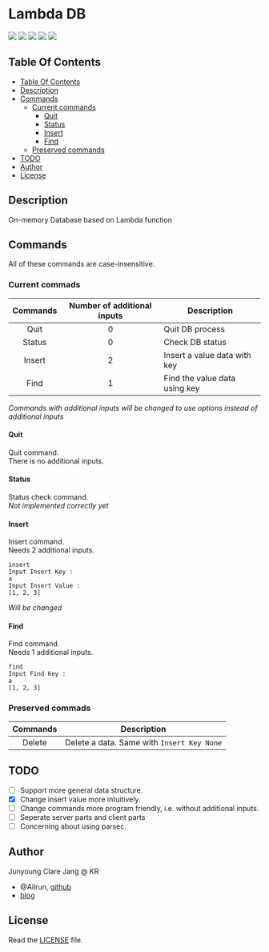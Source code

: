 # Lambda DB #

[![](https://img.shields.io/badge/Haskell-lts--5.18-lightgrey.svg?style=plastic)](https://www.haskell.org/downloads)
[![](https://img.shields.io/badge/stack->1.1-blue.svg?style=plastic)](http://docs.haskellstack.org/en/stable/README/)
[![](https://img.shields.io/badge/version-0.0.0.5-green.svg?style=plastic)](http://github.com/ailrun/LambdaDB)
[![](https://img.shields.io/badge/status-alpha-orange.svg?style=plastic)](http://github.com/ailrun/LambdaDB)
[![](https://img.shields.io/badge/build-passing-brightgreen.svg?style=plastic)](http://github.com/ailrun/LambdaDB)

## Table Of Contents ##

* [Table Of Contents](#table-of-contents)
* [Description](#description)
* [Commands](#commands)
  * [Current commands](#current-commands)
	* [Quit](#quit)
	* [Status](#status)
	* [Insert](#insert)
	* [Find](#find)
  * [Preserved commands](#preserved-commands)
* [TODO](#todo)
* [Author](#author)
* [License](#license)


## Description ##

On-memory Database based on Lambda function

## Commands ##

All of these commands are case-insensitive.

### Current commads ###
 Commands | Number of additional inputs | Description
:--------:|:---------------------------:|-------------
 Quit   | 0 | Quit DB process
 Status | 0 | Check DB status
 Insert | 2 | Insert a value data with key
 Find   | 1 | Find the value data using key

*Commands with additional inputs will be changed to use options instead of additional inputs*

#### Quit ####

Quit command.  
There is no additional inputs.
   
#### Status ####
   
Status check command.  
*Not implemented correctly yet*

#### Insert ####
   
Insert command.  
Needs 2 additional inputs.

```
insert
Input Insert Key :
a
Input Insert Value :
[1, 2, 3]
```

*Will be changed*

#### Find ####

Find command.  
Needs 1 additional inputs.

```
find
Input Find Key :
a
[1, 2, 3]
```

### Preserved commads ###
 Commands | Description
:--------:|-------------
 Delete | Delete a data. Same with `Insert Key None`

## TODO ##

- [ ] Support more general data structure.
- [x] Change insert value more intuitively.
- [ ] Change commands more program friendly, i.e. without additional inputs.
- [ ] Seperate server parts and client parts
- [ ] Concerning about using parsec.

## Author ##
Junyoung Clare Jang @ KR
* @Ailrun, [github](https://github.com/ailrun)
* [blog](https://ailrun.github.io)

## License ##
Read the [LICENSE](LICENSE) file.
